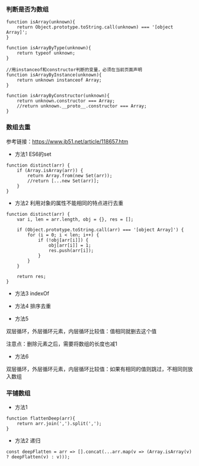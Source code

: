### 判断是否为数组

````
function isArray(unknown){
    return Object.prototype.toString.call(unknown) === '[object Array]';
}

function isArrayByType(unknown){
    return typeof unknown;
}

//用instanceof和constructor判断的变量，必须在当前页面声明
function isArrayByInstance(unknown){
    return unknown instanceof Array;
}

function isArrayByConstructor(unknown){
    return unknown.constructor === Array;
    //return unknown.__proto__.constructor === Array;
}
````

### 数组去重

参考链接：https://www.jb51.net/article/118657.htm

* 方法1 ES6的set

````
function distinct(arr) {
    if (Array.isArray(arr)) {
        return Array.from(new Set(arr));
        //return [...new Set(arr)];
    }
}
````

* 方法2 利用对象的属性不能相同的特点进行去重

````
function distinct(arr) {
    var i, len = arr.length, obj = {}, res = [];

    if (Object.prototype.toString.call(arr) === '[object Array]') {
        for (i = 0; i < len; i++) {
            if (!obj[arr[i]]) {
                obj[arr[i]] = 1;
                res.push(arr[i]);
            }
        }
    }

    return res;
}
````

* 方法3 indexOf

* 方法4 排序去重

* 方法5

双层循环，外层循环元素，内层循环比较值：值相同就删去这个值

注意点：删除元素之后，需要将数组的长度也减1

* 方法6

双层循环，外层循环元素，内层循环比较值：如果有相同的值则跳过，不相同则放入数组

### 平铺数组

* 方法1

````
function flattenDeep(arr){
    return arr.join(',').split(',');
}
````

* 方法2 递归

````
const deepFlatten = arr => [].concat(...arr.map(v => (Array.isArray(v) ? deepFlatten(v) : v)));
````






